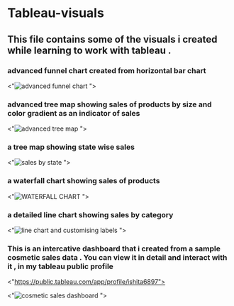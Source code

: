 # Tableau-visuals

## This file contains some of the visuals i created while learning to work with tableau .

### advanced funnel chart created from horizontal bar chart

<"![advanced funnel chart](https://user-images.githubusercontent.com/108074039/226293985-deb3087f-2c53-4ea4-9379-6f3bd888e774.png)
">

### advanced tree map showing sales of products by size and color gradient as an indicator of sales


<"![advanced tree map](https://user-images.githubusercontent.com/108074039/226294395-b8014f50-a240-478f-bb61-5bb5b9f6f6f9.png)
">

### a tree map showing state wise sales 

<"![sales by state](https://user-images.githubusercontent.com/108074039/226294706-94e44852-587f-40e8-830e-095d72e7c2cf.png)
">

### a waterfall chart showing sales of products

<"![WATERFALL CHART](https://user-images.githubusercontent.com/108074039/226294990-401e8631-fe83-444b-bbcd-daa007829d29.png)
">


### a detailed line chart showing sales by category
<"![line chart and customising labels](https://user-images.githubusercontent.com/108074039/226295347-1b8c1a6e-0941-498a-8fa8-5fba74c61e1e.png)
">

### This is an intercative dashboard that i created from a sample cosmetic sales data . You can view it in detail and interact with it , in my tableau public profile 
<"https://public.tableau.com/app/profile/ishita6897">

<"![cosmetic sales dashboard](https://user-images.githubusercontent.com/108074039/226295802-2c47f25b-ac67-47c5-aeaf-e6a3ea520666.png)
">
